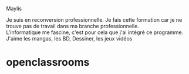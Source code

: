 Maylis 

Je suis en reconversion professionnelle.
Je fais cette formation car je ne trouve pas de travail dans ma branche professionnelle.									
L'informatique me fascine, c'est pour cela que j'ai intégré ce programme. 
J'aime les mangas, les BD, Dessiner, les jeux vidéos
# openclassrooms
